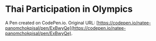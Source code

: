 # Thai Participation in Olympics

A Pen created on CodePen.io. Original URL: [https://codepen.io/natee-panomchokpisal/pen/ExBwyQe](https://codepen.io/natee-panomchokpisal/pen/ExBwyQe).

